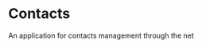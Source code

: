 <DOCTYPE html>
<html>
<body>
    <h1>Contacts</h1>
    <p>An application for contacts management through the net</p>
</body>
</html>